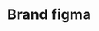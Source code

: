 ---
title: Brand figma
tags: ["brand", "figma", "design", "prototyping", "collaboration", "UI/UX", "web"]
icon: brand-figma
svg: '<svg xmlns="http://www.w3.org/2000/svg" width="24" height="24" fill="none" viewBox="0 0 24 24" stroke-width="1.5" stroke-linecap="round" stroke-linejoin="round" stroke="currentColor"><path d="M6 6a3 3 0 0 1 3-3h3v6H9a3 3 0 0 1-3-3m6-3h3a3 3 0 1 1 0 6h-3z"/><path d="M12 12a3 3 0 1 1 6 0 3 3 0 0 1-6 0m-6 6a3 3 0 0 1 3-3h3v3a3 3 0 0 1-6 0m0-6a3 3 0 0 1 3-3h3v6H9a3 3 0 0 1-3-3"/></svg>'
---